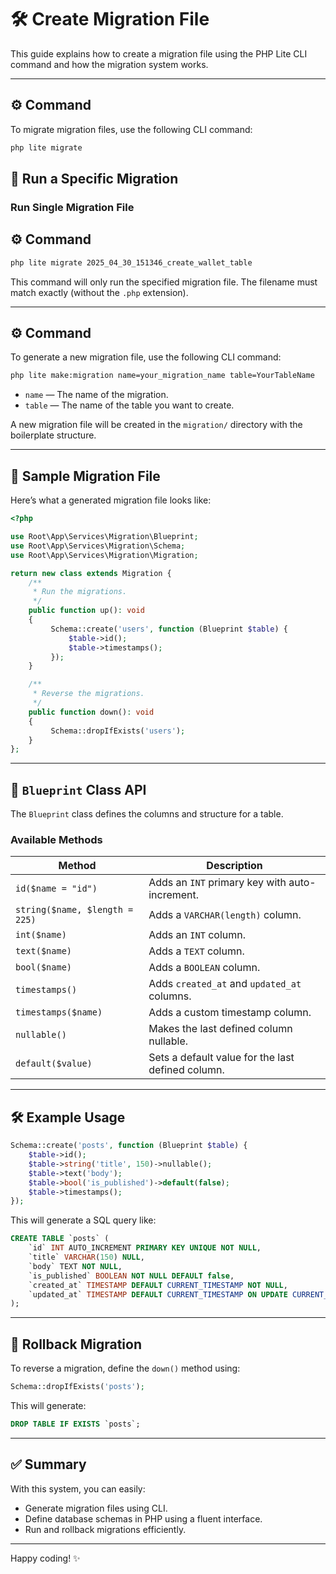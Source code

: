 
# 🛠️ Create Migration File

This guide explains how to create a migration file using the PHP Lite CLI command and how the migration system works.

---
## ⚙️ Command

To migrate migration files, use the following CLI command:

```bash
php lite migrate 
```
## 🎯 Run a Specific Migration

### Run Single Migration File

## ⚙️ Command

```bash
php lite migrate 2025_04_30_151346_create_wallet_table
```

This command will only run the specified migration file. The filename must match exactly (without the `.php` extension).

---

## ⚙️ Command

To generate a new migration file, use the following CLI command:

```bash
php lite make:migration name=your_migration_name table=YourTableName
```

- `name` — The name of the migration.
- `table` — The name of the table you want to create.

A new migration file will be created in the `migration/` directory with the boilerplate structure.

---

## 📁 Sample Migration File

Here’s what a generated migration file looks like:

```php
<?php

use Root\App\Services\Migration\Blueprint;
use Root\App\Services\Migration\Schema;
use Root\App\Services\Migration\Migration;

return new class extends Migration {
    /**
     * Run the migrations.
     */
    public function up(): void
    {
         Schema::create('users', function (Blueprint $table) {
             $table->id();
             $table->timestamps();
         });
    }

    /**
     * Reverse the migrations.
     */
    public function down(): void
    {
         Schema::dropIfExists('users');
    }
};
```

---

## 🧱 `Blueprint` Class API

The `Blueprint` class defines the columns and structure for a table.

### Available Methods

| Method | Description |
|--------|-------------|
| `id($name = "id")` | Adds an `INT` primary key with auto-increment. |
| `string($name, $length = 225)` | Adds a `VARCHAR(length)` column. |
| `int($name)` | Adds an `INT` column. |
| `text($name)` | Adds a `TEXT` column. |
| `bool($name)` | Adds a `BOOLEAN` column. |
| `timestamps()` | Adds `created_at` and `updated_at` columns. |
| `timestamps($name)` | Adds a custom timestamp column. |
| `nullable()` | Makes the last defined column nullable. |
| `default($value)` | Sets a default value for the last defined column. |

---

## 🛠 Example Usage

```php
Schema::create('posts', function (Blueprint $table) {
    $table->id();
    $table->string('title', 150)->nullable();
    $table->text('body');
    $table->bool('is_published')->default(false);
    $table->timestamps();
});
```

This will generate a SQL query like:

```sql
CREATE TABLE `posts` (
    `id` INT AUTO_INCREMENT PRIMARY KEY UNIQUE NOT NULL,
    `title` VARCHAR(150) NULL,
    `body` TEXT NOT NULL,
    `is_published` BOOLEAN NOT NULL DEFAULT false,
    `created_at` TIMESTAMP DEFAULT CURRENT_TIMESTAMP NOT NULL,
    `updated_at` TIMESTAMP DEFAULT CURRENT_TIMESTAMP ON UPDATE CURRENT_TIMESTAMP NOT NULL
);
```

---

## 🧹 Rollback Migration

To reverse a migration, define the `down()` method using:

```php
Schema::dropIfExists('posts');
```

This will generate:

```sql
DROP TABLE IF EXISTS `posts`;
```

---

## ✅ Summary

With this system, you can easily:

- Generate migration files using CLI.
- Define database schemas in PHP using a fluent interface.
- Run and rollback migrations efficiently.

---

Happy coding! ✨
